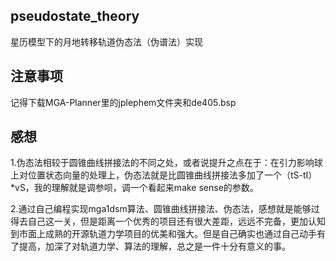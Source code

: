 ## pseudostate_theory

星历模型下的月地转移轨道伪态法（伪谱法）实现

## 注意事项

记得下载MGA-Planner里的jplephem文件夹和de405.bsp

## 感想

1.伪态法相较于圆锥曲线拼接法的不同之处，或者说提升之点在于：在引力影响球上对位置状态向量的处理上，伪态法就是比圆锥曲线拼接法多加了一个（tS-tI）*vS，我的理解就是调参呗，调一个看起来make sense的参数。

2.通过自己编程实现mga1dsm算法、圆锥曲线拼接法、伪态法，感想就是能够过得去自己这一关，但是距离一个优秀的项目还有很大差距，远远不完备，更加认知到市面上成熟的开源轨道力学项目的优美和强大。但是自己确实也通过自己动手有了提高，加深了对轨道力学、算法的理解，总之是一件十分有意义的事。
